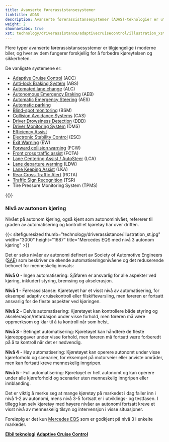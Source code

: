 ```yaml
---
title: Avanserte førerassistansesystemer
linktitle: ADAS
description: Avanserte førerassistansesystemer (ADAS)-teknologier er utviklet for å hjelpe sjåfører med å betjene kjøretøyene sine sikrere og mer effektivt. EVKX.net gir deg detaljer om de forskjellige systemene i elbiler.
weight: 2
shownavtabs: true
xst: technology/driverassistance/adaptivecruisecontrol/illustration_xst.jpg
---
```

<!-- markdownlint-disable MD033 -->
Flere typer avanserte førerassistansesystemer er tilgjengelige i moderne biler, og hver av dem fungerer forskjellig for å forbedre kjøreytelsen og sikkerheten.

De vanligste systemene er:

- [Adaptive Cruise Control](adaptivecruisecontrol/) (ACC)
- [Anti-lock Braking System](antilockbrakingsystem/) (ABS)
- [Automated lane change](automatedlanechange/) (ALC)
- [Autonomous Emergency Braking](automaticemergencybraking/) (AEB)
- [Automatic Emergency Steering](automaticemergencysteering/) (AES)
- [Automatic parking](automaticparking/)
- [Blind-spot monitoring](blindspotmonitoring/) (BSM)
- [Collision Avoidance Systems](collisionavoidancesystems/) (CAS)
- [Driver Drowsiness Detection](driverdrowsinessdetection/) (DDD)
- [Driver Monitoring System](drivermonitoringsystem/) (DMS)
- [Efficiency Assist](efficencyassist/)
- [Electronic Stability Control](electronicstabilitycontrol/) (ESC)
- [Exit Warning](exitwarning/) (EW)
- [Forward collision warning](forwardcollisionwarning/) (FCW)
- [Front cross traffic assist](frontcrosstrafficassist/) (FCTA)
- [Lane Centering Assist / AutoSteer](autosteer/) (LCA)
- [Lane departure warning](lanedeparturewarning/) (LDW)
- [Lane Keeping Assist](lanekeepingassist/) (LKA)
- [Rear Cross Traffic Alert](rearcrosstrafficalert/) (RCTA)
- [Traffic Sign Recognition](trafficsignrecognition/) (TSR)
- Tire Pressure Monitoring System (TPMS)

{{<evkxdisplayaddarticle />}}

### Nivå av autonom kjøring

Nivået på autonom kjøring, også kjent som autonominivået, refererer til graden av automatisering og kontroll et kjøretøy har over driften.

{{< sitefiguresized thumb="technology/driverassistance/illustration_st.jpg" width="3000" height="1687" title="Mercedes EQS med nivå 3 autonom kjøring" >}}

Det er seks nivåer av autonomi definert av Society of Automotive Engineers ([SAE](https://www.sae.org/)) som beskriver de økende automatiseringsnivåene og det reduserende behovet for menneskelig innsats:

**Nivå 0** - Ingen automatisering: Sjåføren er ansvarlig for alle aspekter ved kjøring, inkludert styring, bremsing og akselerasjon.

**Nivå 1** - Førerassistanse: Kjøretøyet har et visst nivå av automatisering, for eksempel adaptiv cruisekontroll eller filskiftevarsling, men føreren er fortsatt ansvarlig for de fleste aspekter ved kjøringen.

**Nivå 2** - Delvis automatisering: Kjøretøyet kan kontrollere både styring og akselerasjon/retardasjon under visse forhold, men føreren må være oppmerksom og klar til å ta kontroll når som helst.

**Nivå 3** - Betinget automatisering: Kjøretøyet kan håndtere de fleste kjøreoppgaver under visse forhold, men føreren må fortsatt være forberedt på å ta kontroll når det er nødvendig.

**Nivå 4** - Høy automatisering: Kjøretøyet kan operere autonomt under visse kjøreforhold og scenarier, for eksempel på motorveier eller anviste områder, men kan fortsatt kreve menneskelig inngripen.

**Nivå 5** - Full automatisering: Kjøretøyet er helt autonomt og kan operere under alle kjøreforhold og scenarier uten menneskelig inngripen eller innblanding.

Det er viktig å merke seg at mange kjøretøy på markedet i dag faller inn i nivå 1-2 av autonomi, mens nivå 3-5 fortsatt er i utviklings- og testfasen. I tillegg kan selv kjøretøy med høyere nivåer av autonomi fortsatt kreve et visst nivå av menneskelig tilsyn og intervensjon i visse situasjoner.

Foreløpig er det kun [Mercedes EQS](../../models/mercedes/eqs/) som er godkjent på nivå 3 i enkelte markeder.

<div class="mt-3 mb-3">
    <a href="../" class="text-decoration-none text-black"><strong><i class="bi-arrow-left"></i> Elbil teknologi</strong></a>
    <a href="adaptivecruisecontrol/" class="text-decoration-none text-black float-end"><strong>Adaptive Cruise Control <i class="bi-arrow-right"></i></strong></a>
</div>